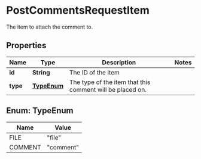 

# PostCommentsRequestItem

The item to attach the comment to.

## Properties

| Name | Type | Description | Notes |
|------------ | ------------- | ------------- | -------------|
|**id** | **String** | The ID of the item |  |
|**type** | [**TypeEnum**](#TypeEnum) | The type of the item that this comment will be placed on. |  |



## Enum: TypeEnum

| Name | Value |
|---- | -----|
| FILE | &quot;file&quot; |
| COMMENT | &quot;comment&quot; |



